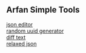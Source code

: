 ## Arfan Simple Tools

<a href="/json">json editor</a> <br>
<a href="/uuid">random uuid generator</a><br>
<a href="/diff">diff text</a><br>
<a href="/rjson">relaxed json</a><br>



